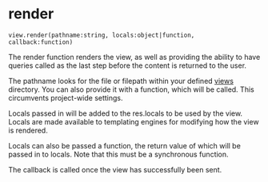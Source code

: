 # render

`view.render(pathname:string, locals:object|function, callback:function)`

The render function renders the view, as well as providing the ability to have queries called as the last step before the content is returned to the user.

The pathname looks for the file or filepath within your defined [views](/documentation/configuration/#views) directory. You can also provide it with a function, which will be called. This circumvents project-wide settings.

Locals passed in will be added to the res.locals to be used by the view. Locals are made available to templating engines for modifying how the view is rendered.

Locals can also be passed a function, the return value of which will be passed in to locals. Note that this must be a synchronous function.

The callback is called once the view has successfully been sent.
